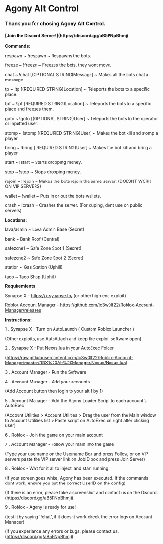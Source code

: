 # Agony Alt Control
<h3>Thank you for chosing Agony Alt Control.</h3>
<h4>[Join the Discord Server!](https://discord.gg/aB5PNpBhmj)</h4>


<b>Commands:</b>

respawn ~ !respawn ~ Respawns the bots.

freeze ~ !freeze ~ Freezes the bots, they wont move.

chat ~ !chat [(OPTIONAL STRING)Message] ~ Makes all the bots chat a message.

tp ~ !tp [(REQUIRED STRING)Location] ~ Teleports the bots to a specific place.

tpf ~ !tpf [REQUIRED STRING)Location] ~ Teleports the bots to a specific place and freezes them.

goto ~ !goto [(OPTIONAL STRING)User] ~ Teleports the bots to the operator or inputted user.

stomp ~ !stomp [(REQUIRED STRING)User] ~ Makes the bot kill and stomp a player.

bring ~ !bring [(REQUIRED STRING)User] ~ Makes the bot kill and bring a player.

start ~ !start ~ Starts dropping money.

stop ~ !stop ~ Stops dropping money.

rejoin ~ !rejoin ~ Makes the bots rejoin the same server. (DOESNT WORK ON VIP SERVERS)

wallet ~ !wallet ~ Puts in or out the bots wallets.

crash ~ !crash ~ Crashes the server. (For duping, dont use on public servers)


<b>Locations:</b>

lava/admin ~ Lava Admin Base (Secret)

bank ~ Bank Roof (Central)

safezone1 ~ Safe Zone Spot 1 (Secret)

safezone2 ~ Safe Zone Spot 2 (Secret)

station ~ Gas Station (Uphill)

taco ~ Taco Shop (Uphill)


<b>Requiremients:</b>

Synapse X - https://x.synapse.to/ (or other high end exploit)

Roblox Account Manager - https://github.com/ic3w0lf22/Roblox-Account-Manager/releases


<b>Instructions:</b>

1 . Synapse X - Turn on AutoLaunch ( Custom Roblox Launcher )

(Other exploits, use AutoAttach and keep the exploit software open)


2 . Synapse X - Put Nexus.lua in your AutoExec Folder

(https://raw.githubusercontent.com/ic3w0lf22/Roblox-Account-Manager/master/RBX%20Alt%20Manager/Nexus/Nexus.lua)


3 . Account Manager - Run the Software


4 . Account Manager - Add your accounts

(Add Account button then login to your alt 1 by 1)


5 . Account Manager - Add the Agony Loader Script to each account's AutoExec

(Account Utilities > Account Utilities > Drag the user from the Main window to Account Utilities list > Paste script on AutoExec on right after clicking user)


6 . Roblox - Join the game on your main account


7 . Account Manager - Follow your main into the game

(Type your username on the Username Box and press Follow, or on VIP servers paste the VIP server link on JobID box and press Join Server)


8 . Roblox - Wait for it all to inject, and start running

(If your screen goes white, Agony has been executed. If the commands dont work, ensure you put the correct UserID on the config)

(If there is an error, please take a screenshot and contact us on the Discord. (https://discord.gg/aB5PNpBhmj))


9 . Roblox - Agony is ready for use!


(test it by saying '!chat', if it doesnt work check the error logs on Account Manager)

(if you experiance any errors or bugs, please contact us. (https://discord.gg/aB5PNpBhmj))
